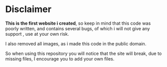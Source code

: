 # Disclaimer
**This is the first website i created**, so keep in mind that this code was poorly written, and contains several bugs, of which i will not give any support , use at your own risk.

I also removed all images, as i made this code in the public domain.

So when using this repository you will notice that the site will break, due to missing files, I encourage you to add your own files.

